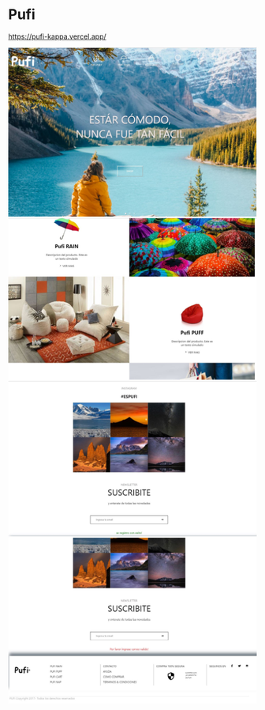 # Pufi

https://pufi-kappa.vercel.app/ 

<img src='/src/componentes/image/Pagina1.JPG'/>
<img src='/src/componentes/image/Pagina2.JPG'/>
<img src='/src/componentes/image/Pagina3.JPG'/>
<img src='/src/componentes/image/Pagina4.JPG'/>